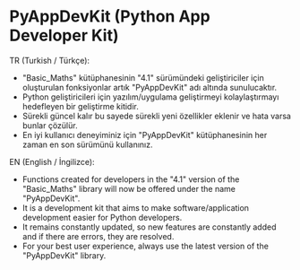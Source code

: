 # PyAppDevKit (Python App Developer Kit)

TR (Turkish / Türkçe):

* "Basic_Maths" kütüphanesinin "4.1" sürümündeki geliştiriciler için oluşturulan fonksiyonlar artık "PyAppDevKit" adı altında sunulucaktır.
* Python geliştiricileri için yazılım/uygulama geliştirmeyi kolaylaştırmayı hedefleyen bir geliştirme kitidir.
* Sürekli güncel kalır bu sayede sürekli yeni özellikler eklenir ve hata varsa bunlar çözülür.
* En iyi kullanıcı deneyiminiz için "PyAppDevKit" kütüphanesinin her zaman en son sürümünü kullanınız.

EN (English / İngilizce):

* Functions created for developers in the "4.1" version of the "Basic_Maths" library will now be offered under the name "PyAppDevKit".
* It is a development kit that aims to make software/application development easier for Python developers.
* It remains constantly updated, so new features are constantly added and if there are errors, they are resolved.
* For your best user experience, always use the latest version of the "PyAppDevKit" library.